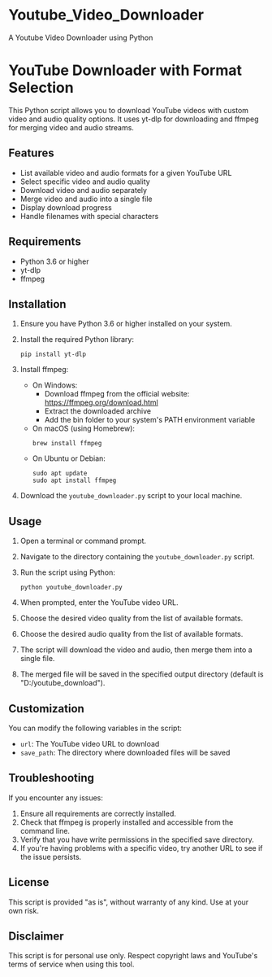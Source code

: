 # Youtube_Video_Downloader
A Youtube Video Downloader using Python

# YouTube Downloader with Format Selection

This Python script allows you to download YouTube videos with custom video and audio quality options. It uses yt-dlp for downloading and ffmpeg for merging video and audio streams.

## Features

- List available video and audio formats for a given YouTube URL
- Select specific video and audio quality
- Download video and audio separately
- Merge video and audio into a single file
- Display download progress
- Handle filenames with special characters

## Requirements

- Python 3.6 or higher
- yt-dlp
- ffmpeg

## Installation

1. Ensure you have Python 3.6 or higher installed on your system.

2. Install the required Python library:

   ```
   pip install yt-dlp
   ```

3. Install ffmpeg:
   - On Windows:
     - Download ffmpeg from the official website: https://ffmpeg.org/download.html
     - Extract the downloaded archive
     - Add the bin folder to your system's PATH environment variable
   - On macOS (using Homebrew):
     ```
     brew install ffmpeg
     ```
   - On Ubuntu or Debian:
     ```
     sudo apt update
     sudo apt install ffmpeg
     ```

4. Download the `youtube_downloader.py` script to your local machine.

## Usage

1. Open a terminal or command prompt.

2. Navigate to the directory containing the `youtube_downloader.py` script.

3. Run the script using Python:

   ```
   python youtube_downloader.py
   ```

4. When prompted, enter the YouTube video URL.

5. Choose the desired video quality from the list of available formats.

6. Choose the desired audio quality from the list of available formats.

7. The script will download the video and audio, then merge them into a single file.

8. The merged file will be saved in the specified output directory (default is "D:/youtube_download").

## Customization

You can modify the following variables in the script:

- `url`: The YouTube video URL to download
- `save_path`: The directory where downloaded files will be saved

## Troubleshooting

If you encounter any issues:

1. Ensure all requirements are correctly installed.
2. Check that ffmpeg is properly installed and accessible from the command line.
3. Verify that you have write permissions in the specified save directory.
4. If you're having problems with a specific video, try another URL to see if the issue persists.

## License

This script is provided "as is", without warranty of any kind. Use at your own risk.

## Disclaimer

This script is for personal use only. Respect copyright laws and YouTube's terms of service when using this tool.
